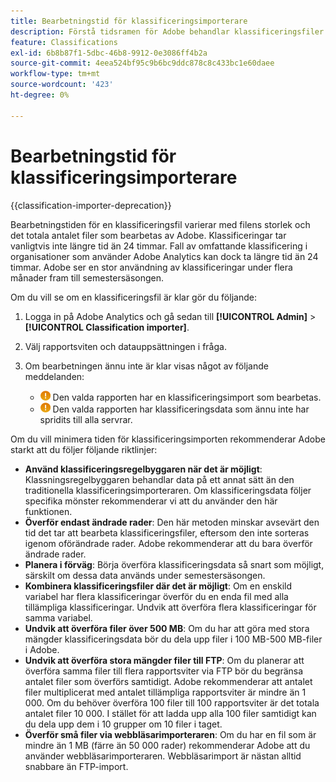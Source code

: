 ```yaml
---
title: Bearbetningstid för klassificeringsimporterare
description: Förstå tidsramen för Adobe behandlar klassificeringsfiler och hur man minimerar behandlingstiden.
feature: Classifications
exl-id: 6b8b87f1-5dbc-46b8-9912-0e3086ff4b2a
source-git-commit: 4eea524bf95c9b6bc9ddc878c8c433bc1e60daee
workflow-type: tm+mt
source-wordcount: '423'
ht-degree: 0%

---
```


# Bearbetningstid för klassificeringsimporterare

{{classification-importer-deprecation}}

Bearbetningstiden för en klassificeringsfil varierar med filens storlek och det totala antalet filer som bearbetas av Adobe. Klassificeringar tar vanligtvis inte längre tid än 24 timmar. Fall av omfattande klassificering i organisationer som använder Adobe Analytics kan dock ta längre tid än 24 timmar. Adobe ser en stor användning av klassificeringar under flera månader fram till semestersäsongen.

Om du vill se om en klassificeringsfil är klar gör du följande:

1. Logga in på Adobe Analytics och gå sedan till **[!UICONTROL Admin]** > **[!UICONTROL Classification importer]**.
2. Välj rapportsviten och datauppsättningen i fråga.
3. Om bearbetningen ännu inte är klar visas något av följande meddelanden:

   * ![Obs!](assets/icon_notice_notice.gif) Den valda rapporten har en klassificeringsimport som bearbetas.
   * ![Obs!](assets/icon_notice_notice.gif) Den valda rapporten har klassificeringsdata som ännu inte har spridits till alla servrar.

Om du vill minimera tiden för klassificeringsimporten rekommenderar Adobe starkt att du följer följande riktlinjer:

* **Använd klassificeringsregelbyggaren när det är möjligt**: Klassningsregelbyggaren behandlar data på ett annat sätt än den traditionella klassificeringsimporteraren. Om klassificeringsdata följer specifika mönster rekommenderar vi att du använder den här funktionen.
* **Överför endast ändrade rader**: Den här metoden minskar avsevärt den tid det tar att bearbeta klassificeringsfiler, eftersom den inte sorteras igenom oförändrade rader. Adobe rekommenderar att du bara överför ändrade rader.
* **Planera i förväg**: Börja överföra klassificeringsdata så snart som möjligt, särskilt om dessa data används under semestersäsongen.
* **Kombinera klassificeringsfiler där det är möjligt**: Om en enskild variabel har flera klassificeringar överför du en enda fil med alla tillämpliga klassificeringar. Undvik att överföra flera klassificeringar för samma variabel.
* **Undvik att överföra filer över 500 MB**: Om du har att göra med stora mängder klassificeringsdata bör du dela upp filer i 100 MB-500 MB-filer i Adobe.
* **Undvik att överföra stora mängder filer till FTP**: Om du planerar att överföra samma filer till flera rapportsviter via FTP bör du begränsa antalet filer som överförs samtidigt. Adobe rekommenderar att antalet filer multiplicerat med antalet tillämpliga rapportsviter är mindre än 1 000. Om du behöver överföra 100 filer till 100 rapportsviter är det totala antalet filer 10 000. I stället för att ladda upp alla 100 filer samtidigt kan du dela upp dem i 10 grupper om 10 filer i taget.
* **Överför små filer via webbläsarimporteraren**: Om du har en fil som är mindre än 1 MB (färre än 50 000 rader) rekommenderar Adobe att du använder webbläsarimporteraren. Webbläsarimport är nästan alltid snabbare än FTP-import.
